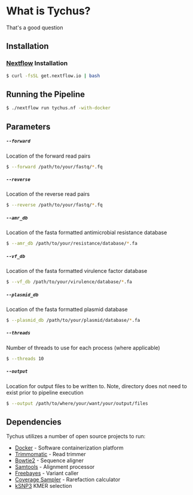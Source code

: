 # What is Tychus?
That's a good question

## Installation
### [Nextflow](http://www.nextflow.io/) Installation
```bash
$ curl -fsSL get.nextflow.io | bash 
```

## Running the Pipeline
```bash
$ ./nextflow run tychus.nf -with-docker
```

## Parameters

##### `--forward`
Location of the forward read pairs
```bash
$ --forward /path/to/your/fastq/*.fq
```

##### `--reverse`
Location of the reverse read pairs
```bash
$ --reverse /path/to/your/fastq/*.fq
```

##### `--amr_db`
Location of the fasta formatted antimicrobial resistance database
```bash
$ --amr_db /path/to/your/resistance/database/*.fa
```

##### `--vf_db`
Location of the fasta formatted virulence factor database
```bash
$ --vf_db /path/to/your/virulence/database/*.fa
```

##### `--plasmid_db`
Location of the fasta formatted plasmid database
```bash
$ --plasmid_db /path/to/your/plasmid/database/*.fa
```

##### `--threads`
Number of threads to use for each process (where applicable)
```bash
$ --threads 10
```

##### `--output`
Location for output files to be written to. Note, directory does not need to exist prior to pipeline execution
```bash
$ --output /path/to/where/your/want/your/output/files
```

## Dependencies

Tychus utilizes a number of open source projects to run:

* [Docker](https://www.docker.com/what-docker) - Software containerization platform
* [Trimmomatic](https://github.com/timflutre/trimmomatic) - Read trimmer
* [Bowtie2](https://github.com/BenLangmead/bowtie2) - Sequence aligner
* [Samtools](https://github.com/samtools/samtools) - Alignment processor
* [Freebayes](https://github.com/ekg/freebayes) - Variant caller
* [Coverage Sampler](https://github.com/cdeanj/coverage_sampler) - Rarefaction calculator
* [kSNP3](https://sourceforge.net/projects/ksnp/) KMER selection

